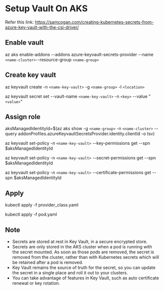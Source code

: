 # Setup Vault On AKS

Refer this link: https://samcogan.com/creating-kubernetes-secrets-from-azure-key-vault-with-the-csi-driver/

## Enable vault
az aks enable-addons --addons azure-keyvault-secrets-provider --name `<name-cluster>`--resource-group `<name-group>`


## Create key vault
az keyvault create -n `<name-key-vault>` -g `<name-group>` -l `<location>`


az keyvault secret set --vault-name `<name-key-vault>` -n `<key>` --value "`<value>`"


## Assign role
aksManagedIdentityId=$(az aks show -g `<name-group>` -n `<name-cluster>` --query addonProfiles.azureKeyvaultSecretsProvider.identity.clientId -o tsv)

az keyvault set-policy -n `<name-key-vault>` --key-permissions get --spn $aksManagedIdentityId

az keyvault set-policy -n `<name-key-vault>` --secret-permissions get --spn $aksManagedIdentityId

az keyvault set-policy -n `<name-key-vault>` --certificate-permissions get --spn $aksManagedIdentityId

## Apply
kubectl apply -f provider_class.yaml

kubectl apply -f pod.yaml

## Note
- Secrets are stored at rest in Key Vault, in a secure encrypted store.
- Secrets are only stored in the AKS cluster when a pod is running with the secret mounted. As soon as those pods are removed, the secret is removed from the cluster, rather than with Kubernetes secrets which will be retained after a pod is removed.
- Key Vault remains the source of truth for the secret, so you can update the secret in a single place and roll it out to your clusters.
- You can take advantage of features in Key Vault, such as auto certificate renewal or key rotation.


